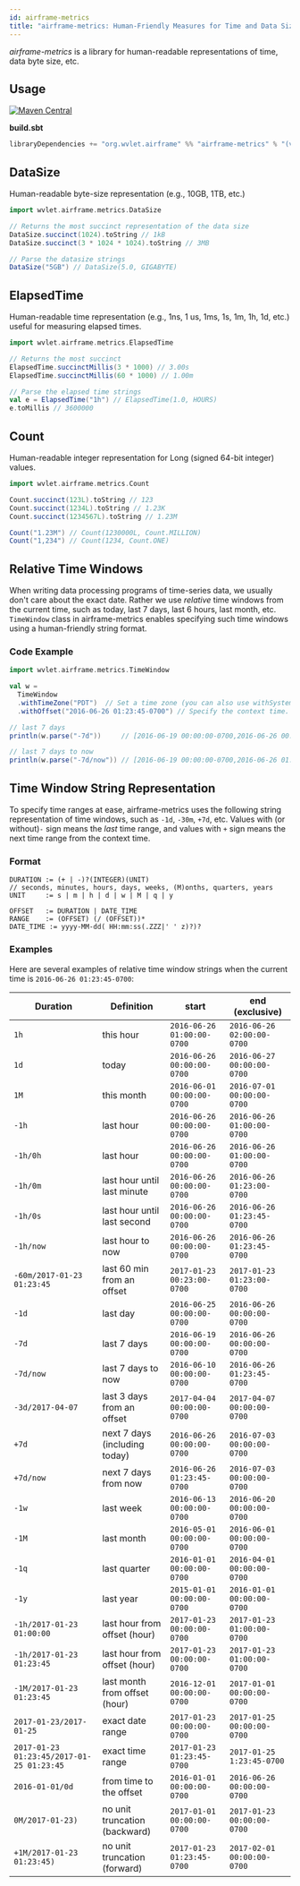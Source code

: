```yaml
---
id: airframe-metrics
title: "airframe-metrics: Human-Friendly Measures for Time and Data Size"
---
```


*airframe-metrics* is a library for human-readable representations of time, data byte size, etc.


## Usage
[![Maven Central](https://maven-badges.herokuapp.com/maven-central/org.wvlet.airframe/airframe-surface_2.12/badge.svg)](http://central.maven.org/maven2/org/wvlet/airframe/airframe-metrics_2.12/)

**build.sbt**

```scala
libraryDependencies += "org.wvlet.airframe" %% "airframe-metrics" % "(version)"
```


## DataSize

Human-readable byte-size representation (e.g., 10GB, 1TB, etc.)

```scala
import wvlet.airframe.metrics.DataSize

// Returns the most succinct representation of the data size
DataSize.succinct(1024).toString // 1kB
DataSize.succinct(3 * 1024 * 1024).toString // 3MB

// Parse the datasize strings
DataSize("5GB") // DataSize(5.0, GIGABYTE)
```

## ElapsedTime

Human-readable time representation (e.g., 1ns, 1 us, 1ms, 1s, 1m, 1h, 1d, etc.) useful for
measuring elapsed times.

```scala
import wvlet.airframe.metrics.ElapsedTime

// Returns the most succinct
ElapsedTime.succinctMillis(3 * 1000) // 3.00s
ElapsedTime.succinctMillis(60 * 1000) // 1.00m

// Parse the elapsed time strings
val e = ElapsedTime("1h") // ElapsedTime(1.0, HOURS)
e.toMillis // 3600000
```

## Count

Human-readable integer representation for Long (signed 64-bit integer) values.

```scala
import wvlet.airframe.metrics.Count

Count.succinct(123L).toString // 123
Count.succinct(1234L).toString // 1.23K
Count.succinct(1234567L).toString // 1.23M

Count("1.23M") // Count(1230000L, Count.MILLION)
Count("1,234") // Count(1234, Count.ONE)
```

## Relative Time Windows

When writing data processing programs of time-series data, we usually don't care about the exact date. Rather we use *relative* time windows from the current time, such as today, last 7 days, last 6 hours, last month, etc.
`TimeWindow` class in airframe-metrics enables specifying such time windows using a human-friendly string format.

### Code Example
```scala
import wvlet.airframe.metrics.TimeWindow

val w =
  TimeWindow
  .withTimeZone("PDT")  // Set a time zone (you can also use withSystemTimeZone, withUTC, etc.)
  .withOffset("2016-06-26 01:23:45-0700") // Specify the context time. The default is the current time.

// last 7 days
println(w.parse("-7d"))     // [2016-06-19 00:00:00-0700,2016-06-26 00:00:00-0700)

// last 7 days to now
println(w.parse("-7d/now")) // [2016-06-19 00:00:00-0700,2016-06-26 01:23:45-0700)
```

## Time Window String Representation

To specify time ranges at ease, airframe-metrics uses the following string representation of time windows, such as `-1d`, `-30m`, `+7d`, etc.
Values with (or without)`-` sign means the *last* time range, and values with `+` sign means the next time range from the context time.

### Format

```
DURATION := (+ | -)?(INTEGER)(UNIT)
// seconds, minutes, hours, days, weeks, (M)onths, quarters, years
UNIT     := s | m | h | d | w | M | q | y

OFFSET   := DURATION | DATE_TIME
RANGE    := (OFFSET) (/ (OFFSET))*
DATE_TIME := yyyy-MM-dd( HH:mm:ss(.ZZZ|' ' z)?)?
```

### Examples

Here are several examples of relative time window strings when the current time is `2016-06-26 01:23:45-0700`:

 Duration| Definition | start      | end (exclusive) |
---------|------------|------------|-----------------|
   `1h`    | this hour  | `2016-06-26 01:00:00-0700` | `2016-06-26 02:00:00-0700` |
   `1d`    | today | `2016-06-26 00:00:00-0700` | `2016-06-27 00:00:00-0700` |
   `1M`    | this month | `2016-06-01 00:00:00-0700` | `2016-07-01 00:00:00-0700` |
  `-1h`   | last hour   |  `2016-06-26 00:00:00-0700` | `2016-06-26 01:00:00-0700`|
  `-1h/0h`   | last hour   |  `2016-06-26 00:00:00-0700` | `2016-06-26 01:00:00-0700`|
  `-1h/0m`   | last hour until last minute |  `2016-06-26 00:00:00-0700` | `2016-06-26 01:23:00-0700`|
  `-1h/0s`   | last hour until last second |  `2016-06-26 00:00:00-0700` | `2016-06-26 01:23:45-0700`|
  `-1h/now`   | last hour to now  |  `2016-06-26 00:00:00-0700` | `2016-06-26 01:23:45-0700`|
`-60m/2017-01-23 01:23:45`| last 60 min from an offset | `2017-01-23 00:23:00-0700` | `2017-01-23 01:23:00-0700`|
  `-1d`    | last day   |  `2016-06-25 00:00:00-0700` | `2016-06-26 00:00:00-0700`|
  `-7d`    | last 7 days | `2016-06-19 00:00:00-0700` | `2016-06-26 00:00:00-0700`|
 `-7d/now` | last 7 days to now | `2016-06-10 00:00:00-0700` | `2016-06-26 01:23:45-0700`|
`-3d/2017-04-07`| last 3 days from an offset | `2017-04-04 00:00:00-0700` | `2017-04-07 00:00:00-0700`|
`+7d` | next 7 days (including today) | `2016-06-26 00:00:00-0700` | `2016-07-03 00:00:00-0700`|
`+7d/now`| next 7 days from now | `2016-06-26 01:23:45-0700` | `2016-07-03 00:00:00-0700`|
  `-1w`    | last week  |`2016-06-13 00:00:00-0700` | `2016-06-20 00:00:00-0700`|
  `-1M`    | last month |`2016-05-01 00:00:00-0700` | `2016-06-01 00:00:00-0700`|
  `-1q`    | last quarter |`2016-01-01 00:00:00-0700` | `2016-04-01 00:00:00-0700`|
  `-1y`    | last year  |`2015-01-01 00:00:00-0700` | `2016-01-01 00:00:00-0700`|
`-1h/2017-01-23 01:00:00`| last hour from offset (hour) | `2017-01-23 00:00:00-0700` | `2017-01-23 01:00:00-0700`|
`-1h/2017-01-23 01:23:45`| last hour from offset (hour) | `2017-01-23 00:00:00-0700` | `2017-01-23 01:00:00-0700`|
`-1M/2017-01-23 01:23:45`| last month from offset (hour) | `2016-12-01 00:00:00-0700` | `2017-01-01 00:00:00-0700`|
`2017-01-23/2017-01-25`| exact date range | `2017-01-23 00:00:00-0700` | `2017-01-25 00:00:00-0700`|
`2017-01-23 01:23:45/2017-01-25 01:23:45`| exact time range | `2017-01-23 01:23:45-0700` | `2017-01-25 1:23:45-0700`|
`2016-01-01/0d`| from time to the offset | `2016-01-01 00:00:00-0700` | `2016-06-26 00:00:00-0700`|
`0M/2017-01-23)`| no unit truncation (backward)| `2017-01-01 00:00:00-0700` | `2017-01-23 00:00:00-0700`|
`+1M/2017-01-23 01:23:45)`| no unit truncation (forward)| `2017-01-23 01:23:45-0700` | `2017-02-01 00:00:00-0700`|
